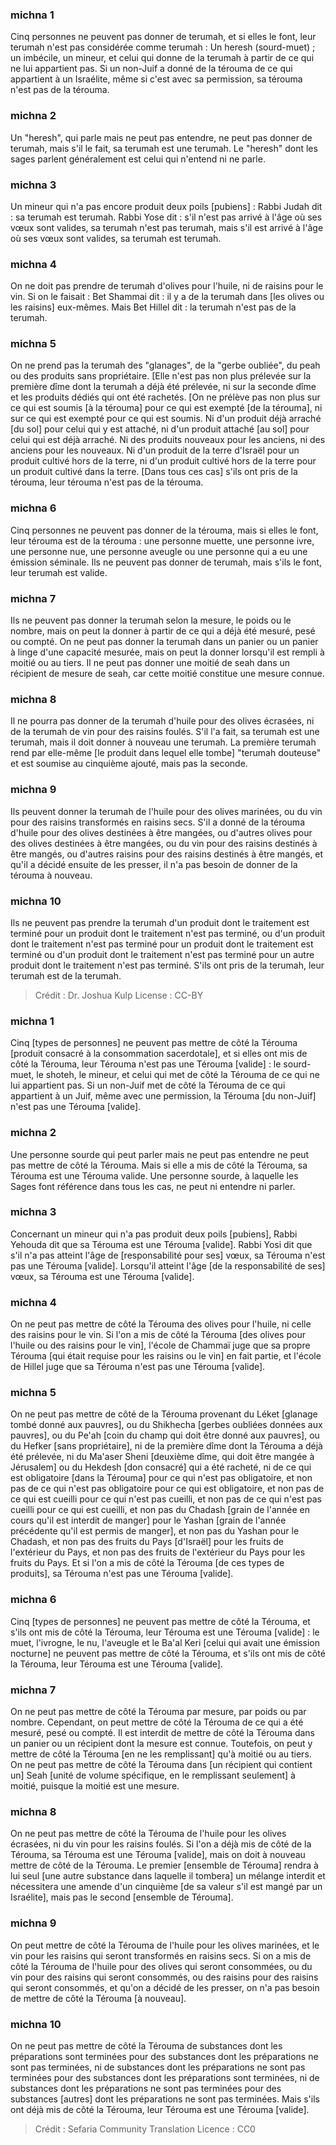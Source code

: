 
### michna 1
Cinq personnes ne peuvent pas donner de terumah, et si elles le font, leur terumah n'est pas considérée comme terumah : Un heresh (sourd-muet) ; un imbécile, un mineur, et celui qui donne de la terumah à partir de ce qui ne lui appartient pas. Si un non-Juif a donné de la térouma de ce qui appartient à un Israélite, même si c'est avec sa permission, sa térouma n'est pas de la térouma.

### michna 2
Un "heresh", qui parle mais ne peut pas entendre, ne peut pas donner de terumah, mais s'il le fait, sa terumah est une terumah. Le "heresh" dont les sages parlent généralement est celui qui n'entend ni ne parle.

### michna 3
Un mineur qui n'a pas encore produit deux poils [pubiens] : Rabbi Judah dit : sa terumah est terumah. Rabbi Yose dit : s'il n'est pas arrivé à l'âge où ses vœux sont valides, sa terumah n'est pas terumah, mais s'il est arrivé à l'âge où ses vœux sont valides, sa terumah est terumah.

### michna 4
On ne doit pas prendre de terumah d'olives pour l'huile, ni de raisins pour le vin. Si on le faisait : Bet Shammai dit : il y a de la terumah dans [les olives ou les raisins] eux-mêmes. Mais Bet Hillel dit : la terumah n'est pas de la terumah.

### michna 5
On ne prend pas la terumah des "glanages", de la "gerbe oubliée", du peah ou des produits sans propriétaire. [Elle n'est pas non plus prélevée sur la première dîme dont la terumah a déjà été prélevée, ni sur la seconde dîme et les produits dédiés qui ont été rachetés. [On ne prélève pas non plus sur ce qui est soumis [à la térouma] pour ce qui est exempté [de la térouma], ni sur ce qui est exempté pour ce qui est soumis. Ni d'un produit déjà arraché [du sol] pour celui qui y est attaché, ni d'un produit attaché [au sol] pour celui qui est déjà arraché. Ni des produits nouveaux pour les anciens, ni des anciens pour les nouveaux. Ni d'un produit de la terre d'Israël pour un produit cultivé hors de la terre, ni d'un produit cultivé hors de la terre pour un produit cultivé dans la terre. [Dans tous ces cas] s'ils ont pris de la térouma, leur térouma n'est pas de la térouma.

### michna 6
Cinq personnes ne peuvent pas donner de la térouma, mais si elles le font, leur térouma est de la térouma : une personne muette, une personne ivre, une personne nue, une personne aveugle ou une personne qui a eu une émission séminale. Ils ne peuvent pas donner de terumah, mais s'ils le font, leur terumah est valide.

### michna 7
Ils ne peuvent pas donner la terumah selon la mesure, le poids ou le nombre, mais on peut la donner à partir de ce qui a déjà été mesuré, pesé ou compté. On ne peut pas donner la terumah dans un panier ou un panier à linge d'une capacité mesurée, mais on peut la donner lorsqu'il est rempli à moitié ou au tiers. Il ne peut pas donner une moitié de seah dans un récipient de mesure de seah, car cette moitié constitue une mesure connue.

### michna 8
Il ne pourra pas donner de la terumah d'huile pour des olives écrasées, ni de la terumah de vin pour des raisins foulés. S'il l'a fait, sa terumah est une terumah, mais il doit donner à nouveau une terumah. La première terumah rend par elle-même [le produit dans lequel elle tombe] "terumah douteuse" et est soumise au cinquième ajouté, mais pas la seconde.

### michna 9
Ils peuvent donner la terumah de l'huile pour des olives marinées, ou du vin pour des raisins transformés en raisins secs. S'il a donné de la térouma d'huile pour des olives destinées à être mangées, ou d'autres olives pour des olives destinées à être mangées, ou du vin pour des raisins destinés à être mangés, ou d'autres raisins pour des raisins destinés à être mangés, et qu'il a décidé ensuite de les presser, il n'a pas besoin de donner de la térouma à nouveau.

### michna 10
Ils ne peuvent pas prendre la terumah d'un produit dont le traitement est terminé pour un produit dont le traitement n'est pas terminé, ou d'un produit dont le traitement n'est pas terminé pour un produit dont le traitement est terminé ou d'un produit dont le traitement n'est pas terminé pour un autre produit dont le traitement n'est pas terminé. S'ils ont pris de la terumah, leur terumah est de la terumah.

>Crédit : Dr. Joshua Kulp
>License : CC-BY
### michna 1
Cinq [types de personnes] ne peuvent pas mettre de côté la Térouma [produit consacré à la consommation sacerdotale], et si elles ont mis de côté la Térouma, leur Térouma n'est pas une Térouma [valide] : le sourd-muet, le shoteh, le mineur, et celui qui met de côté la Térouma de ce qui ne lui appartient pas. Si un non-Juif met de côté la Térouma de ce qui appartient à un Juif, même avec une permission, la Térouma [du non-Juif] n'est pas une Térouma [valide].

### michna 2
Une personne sourde qui peut parler mais ne peut pas entendre ne peut pas mettre de côté la Térouma. Mais si elle a mis de côté la Térouma, sa Térouma est une Térouma valide. Une personne sourde, à laquelle les Sages font référence dans tous les cas, ne peut ni entendre ni parler.

### michna 3
Concernant un mineur qui n'a pas produit deux poils [pubiens], Rabbi Yehouda dit que sa Térouma est une Térouma [valide]. Rabbi Yosi dit que s'il n'a pas atteint l'âge de [responsabilité pour ses] vœux, sa Térouma n'est pas une Térouma [valide]. Lorsqu'il atteint l'âge [de la responsabilité de ses] vœux, sa Térouma est une Térouma [valide].

### michna 4
On ne peut pas mettre de côté la Térouma des olives pour l'huile, ni celle des raisins pour le vin. Si l'on a mis de côté la Térouma [des olives pour l'huile ou des raisins pour le vin], l'école de Chammaï juge que sa propre Térouma [qui était requise pour les raisins ou le vin] en fait partie, et l'école de Hillel juge que sa Térouma n'est pas une Térouma [valide].

### michna 5
On ne peut pas mettre de côté de la Térouma provenant du Léket [glanage tombé donné aux pauvres], ou du Shikhecha [gerbes oubliées données aux pauvres], ou du Pe'ah [coin du champ qui doit être donné aux pauvres], ou du Hefker [sans propriétaire], ni de la première dîme dont la Térouma a déjà été prélevée, ni du Ma'aser Sheni [deuxième dîme, qui doit être mangée à Jérusalem] ou du Hekdesh [don consacré] qui a été racheté, ni de ce qui est obligatoire [dans la Térouma] pour ce qui n'est pas obligatoire, et non pas de ce qui n'est pas obligatoire pour ce qui est obligatoire, et non pas de ce qui est cueilli pour ce qui n'est pas cueilli, et non pas de ce qui n'est pas cueilli pour ce qui est cueilli, et non pas du Chadash [grain de l'année en cours qu'il est interdit de manger] pour le Yashan [grain de l'année précédente qu'il est permis de manger], et non pas du Yashan pour le Chadash, et non pas des fruits du Pays [d'Israël] pour les fruits de l'extérieur du Pays, et non pas des fruits de l'extérieur du Pays pour les fruits du Pays. Et si l'on a mis de côté la Térouma [de ces types de produits], sa Térouma n'est pas une Térouma [valide].

### michna 6
Cinq [types de personnes] ne peuvent pas mettre de côté la Térouma, et s'ils ont mis de côté la Térouma, leur Térouma est une Térouma [valide] : le muet, l'ivrogne, le nu, l'aveugle et le Ba'al Keri [celui qui avait une émission nocturne] ne peuvent pas mettre de côté la Térouma, et s'ils ont mis de côté la Térouma, leur Térouma est une Térouma [valide].

### michna 7
On ne peut pas mettre de côté la Térouma par mesure, par poids ou par nombre. Cependant, on peut mettre de côté la Térouma de ce qui a été mesuré, pesé ou compté. Il est interdit de mettre de côté la Térouma dans un panier ou un récipient dont la mesure est connue. Toutefois, on peut y mettre de côté la Térouma [en ne les remplissant] qu'à moitié ou au tiers. On ne peut pas mettre de côté la Térouma dans [un récipient qui contient un] Seah [unité de volume spécifique, en le remplissant seulement] à moitié, puisque la moitié est une mesure.

### michna 8
On ne peut pas mettre de côté la Térouma de l'huile pour les olives écrasées, ni du vin pour les raisins foulés. Si l'on a déjà mis de côté de la Térouma, sa Térouma est une Térouma [valide], mais on doit à nouveau mettre de côté de la Térouma. Le premier [ensemble de Térouma] rendra à lui seul [une autre substance dans laquelle il tombera] un mélange interdit et nécessitera une amende d'un cinquième [de sa valeur s'il est mangé par un Israélite], mais pas le second [ensemble de Térouma].

### michna 9
On peut mettre de côté la Térouma de l'huile pour les olives marinées, et le vin pour les raisins qui seront transformés en raisins secs. Si on a mis de côté la Térouma de l'huile pour des olives qui seront consommées, ou du vin pour des raisins qui seront consommés, ou des raisins pour des raisins qui seront consommés, et qu'on a décidé de les presser, on n'a pas besoin de mettre de côté la Térouma [à nouveau].

### michna 10
On ne peut pas mettre de côté la Térouma de substances dont les préparations sont terminées pour des substances dont les préparations ne sont pas terminées, ni de substances dont les préparations ne sont pas terminées pour des substances dont les préparations sont terminées, ni de substances dont les préparations ne sont pas terminées pour des substances [autres] dont les préparations ne sont pas terminées. Mais s'ils ont déjà mis de côté la Térouma, leur Térouma est une Térouma [valide].

>Crédit : Sefaria Community Translation
>Licence : CC0